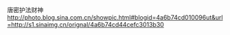 唐密护法财神
http://photo.blog.sina.com.cn/showpic.html#blogid=4a6b74cd010096ut&url=http://s1.sinaimg.cn/orignal/4a6b74cd44cefc3013b30
